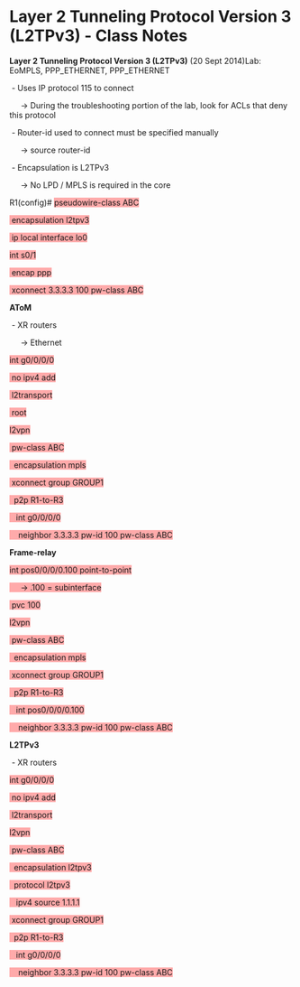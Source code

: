 # Layer 2 Tunneling Protocol Version 3 (L2TPv3) - Class Notes

**Layer 2 Tunneling Protocol Version 3 (L2TPv3)** (20 Sept 2014)Lab: EoMPLS, PPP_ETHERNET, PPP_ETHERNET

 - Uses IP protocol 115 to connect

     -> During the troubleshooting portion of the lab, look for ACLs that deny this protocol

 - Router-id used to connect must be specified manually

     -> source router-id

 - Encapsulation is L2TPv3

     -> No LPD / MPLS is required in the core

R1(config)# <span style="background-color: #ffaaaa">pseudowire-class ABC</span>

<span style="background-color: #ffaaaa"> encapsulation l2tpv3</span>

<span style="background-color: #ffaaaa"> ip local interface lo0</span>

<span style="background-color: #ffaaaa">int s0/1</span>

<span style="background-color: #ffaaaa"> encap ppp</span>

<span style="background-color: #ffaaaa"> xconnect 3.3.3.3 100 pw-class ABC</span>

**AToM**

 - XR routers

     -> Ethernet

<span style="background-color: #ffaaaa">int g0/0/0/0</span>

<span style="background-color: #ffaaaa"> no ipv4 add</span>

<span style="background-color: #ffaaaa"> l2transport</span>

<span style="background-color: #ffaaaa"> root</span>

<span style="background-color: #ffaaaa">l2vpn</span>

<span style="background-color: #ffaaaa"> pw-class ABC</span>

<span style="background-color: #ffaaaa">  encapsulation mpls</span>

<span style="background-color: #ffaaaa"> xconnect group GROUP1</span>

<span style="background-color: #ffaaaa">  p2p R1-to-R3</span>

<span style="background-color: #ffaaaa">   int g0/0/0/0</span>

<span style="background-color: #ffaaaa">    neighbor 3.3.3.3 pw-id 100 pw-class ABC</span>

**Frame-relay**

<span style="background-color: #ffaaaa">int pos0/0/0/0.100 point-to-point</span>

<span style="background-color: #ffaaaa">     -> .100 = subinterface</span>

<span style="background-color: #ffaaaa"> pvc 100</span>

<span style="background-color: #ffaaaa">l2vpn</span>

<span style="background-color: #ffaaaa"> pw-class ABC</span>

<span style="background-color: #ffaaaa">  encapsulation mpls</span>

<span style="background-color: #ffaaaa"> xconnect group GROUP1</span>

<span style="background-color: #ffaaaa">  p2p R1-to-R3</span>

<span style="background-color: #ffaaaa">   int pos0/0/0/0.100</span>

<span style="background-color: #ffaaaa">    neighbor 3.3.3.3 pw-id 100 pw-class ABC</span>

**L2TPv3**

 - XR routers

<span style="background-color: #ffaaaa">int g0/0/0/0</span>

<span style="background-color: #ffaaaa"> no ipv4 add</span>

<span style="background-color: #ffaaaa"> l2transport</span>

<span style="background-color: #ffaaaa">l2vpn</span>

<span style="background-color: #ffaaaa"> pw-class ABC</span>

<span style="background-color: #ffaaaa">  encapsulation l2tpv3</span>

<span style="background-color: #ffaaaa">  protocol l2tpv3</span>

<span style="background-color: #ffaaaa">   ipv4 source 1.1.1.1</span>

<span style="background-color: #ffaaaa"> xconnect group GROUP1</span>

<span style="background-color: #ffaaaa">  p2p R1-to-R3</span>

<span style="background-color: #ffaaaa">   int g0/0/0/0</span>

<span style="background-color: #ffaaaa">    neighbor 3.3.3.3 pw-id 100 pw-class ABC</span>

<span style="background-color: #ffaaaa">

</span>

<span style="background-color: #ffaaaa">

</span>
